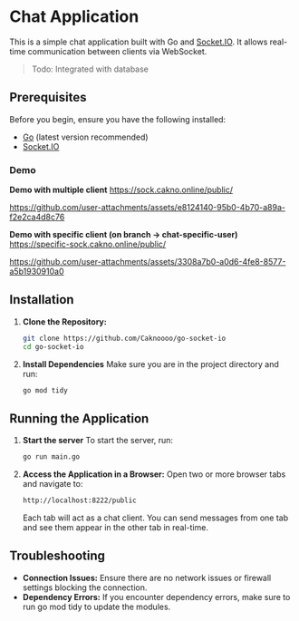 # Chat Application

This is a simple chat application built with Go and [Socket.IO](https://socket.io/). It allows real-time communication between clients via WebSocket.

> Todo: Integrated with database

## Prerequisites

Before you begin, ensure you have the following installed:

- [Go](https://golang.org/doc/install) (latest version recommended)
- [Socket.IO](https://socket.io/)

### Demo

**Demo with multiple client** 
https://sock.cakno.online/public/

https://github.com/user-attachments/assets/e8124140-95b0-4b70-a89a-f2e2ca4d8c76

**Demo with specific client (on branch -> chat-specific-user)**
https://specific-sock.cakno.online/public/ 

https://github.com/user-attachments/assets/3308a7b0-a0d6-4fe8-8577-a5b1930910a0


## Installation

1. **Clone the Repository:**

    ```bash
    git clone https://github.com/Caknoooo/go-socket-io
    cd go-socket-io
    ```

2. **Install Dependencies**
Make sure you are in the project directory and run:
    ```bash
    go mod tidy
    ```

## Running the Application
1. **Start the server**
To start the server, run:
    ```bash
    go run main.go
    ```

2. **Access the Application in a Browser:**
Open two or more browser tabs and navigate to:
    ```bash
    http://localhost:8222/public
    ```
    Each tab will act as a chat client. You can send messages from one tab and see them appear in the other tab in real-time.

## Troubleshooting
- **Connection Issues:** Ensure there are no network issues or firewall settings blocking the connection.
- **Dependency Errors:** If you encounter dependency errors, make sure to run go mod tidy to update the modules.